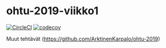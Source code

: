 # ohtu-2019-viikko1
[![CircleCI](https://circleci.com/gh/ArktinenKarpalo/ohtu-2019-viikko1.svg?style=svg)](https://circleci.com/gh/ArktinenKarpalo/ohtu-2019-viikko1)
[![codecov](https://codecov.io/gh/ArktinenKarpalo/ohtu-2019-viikko1/branch/master/graph/badge.svg)](https://codecov.io/gh/ArktinenKarpalo/ohtu-2019-viikko1)

Muut tehtävät
(https://github.com/ArktinenKarpalo/ohtu-2019)
